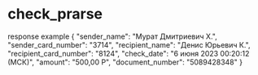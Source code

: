 # check_prarse


response example
{
  "sender_name": "Мурат Дмитриевич Х.", 
  "sender_card_number": "3714", 
  "recipient_name": "Денис Юрьевич К.", 
  "recipient_card_number": "8124", 
  "check_date": "6 июня 2023 00:20:12 (МСК)", 
  "amount": "500,00 Р", 
  "document_number": "5089428348"
}
